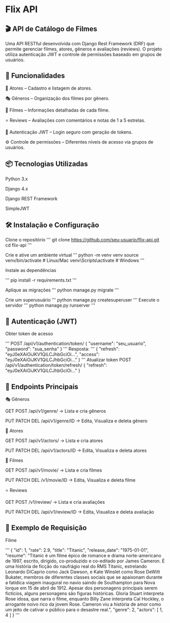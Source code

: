 # Flix API


## 🎬 API de Catálogo de Filmes

Uma API RESTful desenvolvida com Django Rest Framework (DRF) que permite gerenciar filmes, atores, gêneros e avaliações (reviews).
O projeto utiliza autenticação JWT e controle de permissões baseado em grupos de usuários.

## 🚀 Funcionalidades

👤 Atores – Cadastro e listagem de atores.

🎭 Gêneros – Organização dos filmes por gênero.

🎥 Filmes – Informações detalhadas de cada filme.

⭐ Reviews – Avaliações com comentários e notas de 1 a 5 estrelas.

🔐 Autenticação JWT – Login seguro com geração de tokens.

⚙️ Controle de permissões – Diferentes níveis de acesso via grupos de usuários.


## 📦 Tecnologias Utilizadas

Python 3.x

Django 4.x

Django REST Framework

SimpleJWT

## 🛠️ Instalação e Configuração

Clone o repositório
'''
git clone https://github.com/seu-usuario/flix-api.git
cd flix-api
'''

Crie e ative um ambiente virtual
'''
python -m venv venv
source venv/bin/activate   # Linux/Mac
venv\Scripts\activate      # Windows
'''

Instale as dependências

'''
pip install -r requirements.txt
'''

Aplique as migrações
'''
python manage.py migrate
'''

Crie um superusuário
'''
python manage.py createsuperuser
'''
Execute o servidor
'''
python manage.py runserver
'''

## 🔐 Autenticação (JWT)

Obter token de acesso

'''
POST /api/v1/authentication/token/
{
    "username": "seu_usuario",
    "password": "sua_senha"
}
'''
Resposta:
'''
{
    "refresh": "eyJ0eXAiOiJKV1QiLCJhbGciOi...",
    "access": "eyJ0eXAiOiJKV1QiLCJhbGciOi..."
}
'''
Atualizar token
POST /api/v1/authentication/token/refresh/
{
    "refresh": "eyJ0eXAiOiJKV1QiLCJhbGciOi..."
}

## 📌 Endpoints Principais

🎭 Gêneros

GET POST /api/v1/genre/ → Lista e cria gêneros

PUT PATCH DEL /api/v1/genre/ID → Edita, Visualiza e deleta gênero

👤 Atores

GET POST /api/v1/actors/ → Lista e cria atores

PUT PATCH DEL /api/v1/actors/ID → Edita, Visualiza e deleta atores

🎥 Filmes

GET POST /api/v1/movie/ → Lista e cria filmes

PUT PATCH DEL /v1/movie/ID → Edita, Visualiza e deleta filme

⭐ Reviews

GET POST /v1/review/ → Lista e cria avaliações

PUT PATCH DEL  /api/v1/review/ID → Edita, Visualiza e deleta avaliação


## 🧪 Exemplo de Requisição

Filme

'''
    {
        "id": 1,
        "rate": 2.9,
        "title": "Titanic",
        "release_date": "1975-01-01",
        "resume": "Titanic é um filme épico de romance e drama norte-americano de 1997, escrito, dirigido, co-produzido e co-editado por James Cameron. É uma história de ficção do naufrágio real do RMS Titanic, estrelando Leonardo DiCaprio como Jack Dawson, e Kate Winslet como Rose DeWitt Bukater, membros de diferentes classes sociais que se apaixonam durante a fatídica viagem inaugural no navio saindo de Southampton para Nova Iorque em 15 de abril de 1912. Apesar dos personagens principais serem fictícios, alguns personagens são figuras históricas. Gloria Stuart interpreta Rose idosa, que narra o filme, enquanto Billy Zane interpreta Cal Hockley, o arrogante noivo rico da jovem Rose. Cameron viu a história de amor como um jeito de cativar o público para o desastre real.",
        "genre": 2,
        "actors": [
            1,
            4
        ]
    }
'''